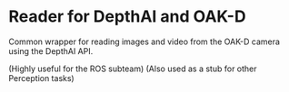 # Reader for DepthAI and OAK-D
Common wrapper for reading images and video from the OAK-D camera using the DepthAI API. 

(Highly useful for the ROS subteam) (Also used as a stub for other Perception tasks)
